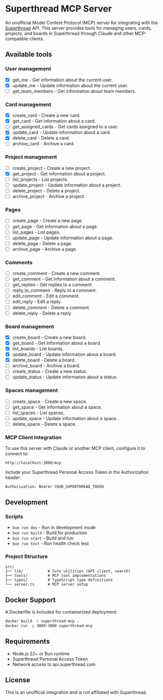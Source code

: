 # Superthread MCP Server

An unofficial Model Context Protocol (MCP) server for integrating with the [Superthread](https://superthread.com) API. This server provides tools for managing users, cards, projects, and boards in Superthread through Claude and other MCP-compatible clients.

## Available tools

### User management

- [x] get_me - Get information about the current user.
- [x] update_me - Update information about the current user.
- [ ] get_team_members - Get information about team members.

### Card management

- [x] create_card - Create a new card.
- [x] get_card - Get information about a card.
- [ ] get_assigned_cards - Get cards assigned to a user.
- [x] update_card - Update information about a card.
- [x] delete_card - Delete a card.
- [ ] archive_card - Archive a card.

### Project management

- [ ] create_project - Create a new project.
- [x] get_project - Get information about a project.
- [ ] list_projects - List projects.
- [ ] update_project - Update information about a project.
- [ ] delete_project - Delete a project.
- [ ] archive_project - Archive a project.

### Pages

- [ ] create_page - Create a new page.
- [ ] get_page - Get information about a page.
- [ ] list_pages - List pages.
- [ ] update_page - Update information about a page.
- [ ] delete_page - Delete a page.
- [ ] archive_page - Archive a page.

### Comments

- [ ] create_comment - Create a new comment.
- [ ] get_comment - Get information about a comment.
- [ ] get_replies - Get replies to a comment.
- [ ] reply_to_comment - Reply to a comment.
- [ ] edit_comment - Edit a comment.
- [ ] edit_reply - Edit a reply.
- [ ] delete_comment - Delete a comment.
- [ ] delete_reply - Delete a reply.

### Board management

- [x] create_board - Create a new board.
- [x] get_board - Get information about a board.
- [x] list_boards - List boards.
- [x] update_board - Update information about a board.
- [x] delete_board - Delete a board.
- [ ] archive_board - Archive a board.
- [ ] create_status - Create a new status.
- [ ] update_status - Update information about a status.

### Spaces management

- [ ] create_space - Create a new space.
- [ ] get_space - Get information about a space.
- [ ] list_spaces - List spaces.
- [ ] update_space - Update information about a space.
- [ ] delete_space - Delete a space.

### MCP Client Integration

To use this server with Claude or another MCP client, configure it to connect to:
```
http://localhost:3000/mcp
```

Include your Superthread Personal Access Token in the Authorization header:
```
Authorization: Bearer YOUR_SUPERTHREAD_TOKEN
```

## Development

### Scripts
- `bun run dev` - Run in development mode
- `bun run build` - Build for production
- `bun run start` - Build and run
- `bun run test` - Run health check test

### Project Structure
```
src/
├── lib/           # Core utilities (API client, search)
├── tools/         # MCP tool implementations
├── types/         # TypeScript type definitions
└── server.ts      # MCP server setup
```

## Docker Support

A Dockerfile is included for containerized deployment:
```bash
docker build -t superthread-mcp .
docker run -p 3000:3000 superthread-mcp
```

## Requirements

- Node.js 22+ or Bun runtime
- Superthread Personal Access Token
- Network access to api.superthread.com

## License

This is an unofficial integration and is not affiliated with Superthread.

